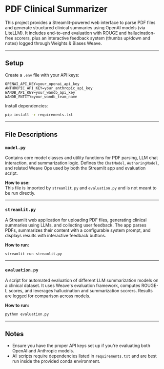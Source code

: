 # PDF Clinical Summarizer

This project provides a Streamlit-powered web interface to parse PDF files and generate structured clinical summaries using OpenAI models (via LiteLLM). It includes end-to-end evaluation with ROUGE and hallucination-free scorers, plus an interactive feedback system (thumbs up/down and notes) logged through Weights & Biases Weave.

---

## Setup

Create a `.env` file with your API keys:

```env
OPENAI_API_KEY=your_openai_api_key
ANTHROPIC_API_KEY=your_anthropic_api_key
WANDB_API_KEY=your_wandb_api_key
WANDB_ENTITY=your_wandb_team_name
```

Install dependencies:

```bash
pip install -r requirements.txt
```

---

## File Descriptions

### `model.py`
Contains core model classes and utility functions for PDF parsing, LLM chat interaction, and summarization logic. Defines the `ChatModel`, `AuthoringModel`, and related Weave Ops used by both the Streamlit app and evaluation script.

**How to use:**  
This file is imported by `streamlit.py` and `evaluation.py` and is not meant to be run directly.

---

### `streamlit.py`
A Streamlit web application for uploading PDF files, generating clinical summaries using LLMs, and collecting user feedback. The app parses PDFs, summarizes their content with a configurable system prompt, and displays results with interactive feedback buttons.

**How to run:**
```bash
streamlit run streamlit.py
```

---

### `evaluation.py`
A script for automated evaluation of different LLM summarization models on a clinical dataset. It uses Weave's evaluation framework, computes ROUGE-L scores, and leverages hallucination and summarization scorers. Results are logged for comparison across models.

**How to run:**
```bash
python evaluation.py
```

---

## Notes

- Ensure you have the proper API keys set up if you're evaluating both OpenAI and Anthropic models.
- All scripts require dependencies listed in `requirements.txt` and are best run inside the provided conda environment.